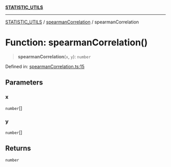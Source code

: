 [**STATISTIC_UTILS**](../../README.md)

***

[STATISTIC_UTILS](../../README.md) / [spearmanCorrelation](../README.md) / spearmanCorrelation

# Function: spearmanCorrelation()

> **spearmanCorrelation**(`x`, `y`): `number`

Defined in: [spearmanCorrelation.ts:15](https://github.com/dailker/everyutil/blob/2c6c8c707de5d4a5d228d272d2d21855929838e2/src/statistic/spearmanCorrelation.ts#L15)

## Parameters

### x

`number`[]

### y

`number`[]

## Returns

`number`
